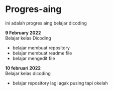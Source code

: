 # Progres-aing
ini adalah progres aing belajar dicoding

**9 February 2022**  
Belajar kelas Dicoding
* belajar membuat repository
* belajar membuat readme file
* belajar mengedit file

**10 februari 2022**  
Belajar kelas dicoding
* belajar repository lagi agak pusing tapi okelah
